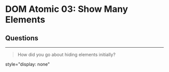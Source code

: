 # DOM Atomic 03: Show Many Elements

## Questions

---

> How did you go about hiding elements initially?

style="display: none"
